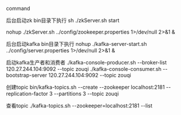 command

后台启动zk  bin目录下执行
sh ./zkServer.sh start

nohup ./zkServer.sh ../config/zookeeper.properties 1>/dev/null 2>&1 &

后台启动kafka bin目录下执行
nohup ./kafka-server-start.sh ../config/server.properties 1>/dev/null 2>&1 &

启动kafka生产者和消费者
./kafka-console-producer.sh --broker-list 120.27.244.104:9092 --topic zouqi
./kafka-console-consumer.sh --bootstrap-server 120.27.244.104:9092 --topic zouqi

创建topic
    bin/kafka-topics.sh --create --zookeeper localhost:2181 --replication-factor 3 --partitions 3 --topic zouqi

查看topic
./kafka-topics.sh --zookeeper=localhost:2181  --list


